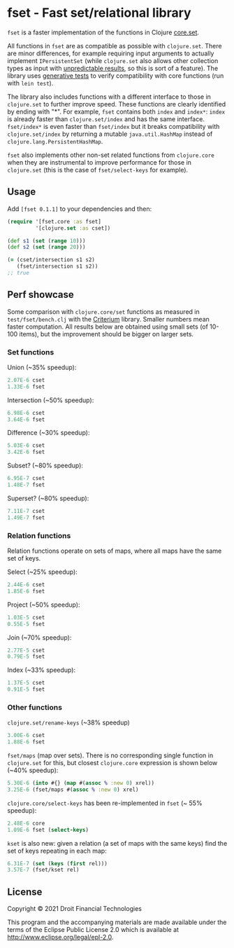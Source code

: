 # fset - Fast set/relational library

`fset` is a faster implementation of the functions in Clojure [core.set](https://clojure.github.io/clojure/#clojure.set).

All functions in `fset` are as compatible as possible with `clojure.set`. There are minor differences, for example requiring input arguments to actually implement `IPersistentSet` (while `clojure.set` also allows other collection types as input with [unpredictable results](https://clojuredocs.org/clojure.set/union#example-5b5a7837e4b00ac801ed9e2e), so this is sort of a feature). The library uses [generative tests](https://github.com/droitfintech/fset/blob/main/test/fset/core_test.clj) to verify compatibility with core functions (run with `lein test`).

The library also includes functions with a different interface to those in `clojure.set` to further improve speed. These functions are clearly identified by ending with "*". For example, `fset` contains both `index` and `index*`: `index` is already faster than `clojure.set/index` and has the same interface. `fset/index*` is even faster than `fset/index` but it breaks compatibility with `clojure.set/index` by returning a mutable `java.util.HashMap` instead of `clojure.lang.PersistentHashMap`.

`fset` also implements other non-set related functions from `clojure.core` when they are instrumental to improve performance for those in `clojure.set` (this is the case of `fset/select-keys` for example).

## Usage

Add `[fset 0.1.1]` to your dependencies and then:

```clojure
(require '[fset.core :as fset]
         '[clojure.set :as cset])

(def s1 (set (range 10)))
(def s2 (set (range 20)))

(= (cset/intersection s1 s2)
   (fset/intersection s1 s2))
;; true
```

## Perf showcase

Some comparison with `clojure.core/set` functions as measured in `test/fset/bench.clj` with the [Criterium](https://github.com/hugoduncan/criterium) library. Smaller numbers mean faster computation. All results below are obtained using small sets (of 10-100 items), but the improvement should be bigger on larger sets.

### Set functions

Union (~35% speedup):

```clojure
2.07E-6 cset
1.33E-6 fset
```

Intersection (~50% speedup):

```clojure
6.98E-6 cset
3.64E-6 fset
```

Difference (~30% speedup):

```clojure
5.03E-6 cset
3.42E-6 fset
```

Subset? (~80% speedup):

```clojure
6.95E-7 cset
1.48E-7 fset
```

Superset? (~80% speedup):

```clojure
7.11E-7 cset
1.49E-7 fset
```

### Relation functions

Relation functions operate on sets of maps, where all maps have the same set of keys.

Select (~25% speedup):

```clojure
2.44E-6 cset
1.85E-6 fset
```

Project (~50% speedup):

```clojure
1.03E-5 cset
0.55E-5 fset
```

Join (~70% speedup):

```clojure
2.77E-5 cset
0.79E-5 fset
```

Index (~33% speedup):

```clojure
1.37E-5 cset
0.91E-5 fset
```

### Other functions

`clojure.set/rename-keys` (~38% speedup)

```clojure
3.00E-6 cset
1.88E-6 fset
```

`fset/maps` (map over sets). There is no corresponding single function in `clojure.set` for this, but closest `clojure.core` expression is shown below (~40% speedup):

```clojure
5.30E-6 (into #{} (map #(assoc % :new 0) xrel))
3.25E-6 (fset/maps #(assoc % :new 0) xrel)
```

`clojure.core/select-keys` has been re-implemented in `fset` (~ 55% speedup):

```clojure
2.48E-6 core
1.09E-6 fset (select-keys)
```

`kset` is also new: given a relation (a set of maps with the same keys) find the set of keys repeating in each map:

```clojure
6.31E-7 (set (keys (first rel)))
3.57E-7 (fset/kset rel)
```

## License

Copyright © 2021 Droit Financial Technologies

This program and the accompanying materials are made available under the
terms of the Eclipse Public License 2.0 which is available at
http://www.eclipse.org/legal/epl-2.0.
